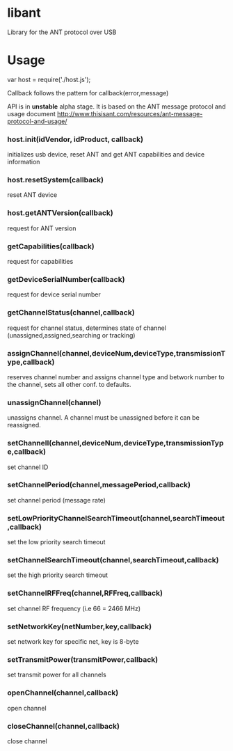 libant
======

Library for the ANT protocol over USB

<h1>Usage</h1>

var host = require('./host.js');

Callback follows the pattern for callback(error,message)

API is in <b>unstable</b> alpha stage. It is based on the ANT message protocol and usage document http://www.thisisant.com/resources/ant-message-protocol-and-usage/

<h3>host.init(idVendor, idProduct, callback)</h3>

  initializes usb device, reset ANT and get ANT capabilities and device information
  
<h3>host.resetSystem(callback)</h3>

   reset ANT device
   
<h3>host.getANTVersion(callback)</h3>

   request for ANT version
   
<h3>getCapabilities(callback)</h3>

  request for capabilities
  
<h3>getDeviceSerialNumber(callback)</h3>

  request for device serial number
  
<h3>getChannelStatus(channel,callback)</h3>

  request for channel status, determines state of channel (unassigned,assigned,searching or tracking)
  
<h3>assignChannel(channel,deviceNum,deviceType,transmissionType,callback)</h3>
  
  reserves channel number and assigns channel type and betwork number to the channel, sets all other conf. to defaults.
  
<h3>unassignChannel(channel)</h3>

  unassigns channel. A channel must be unassigned before it can be reassigned.
  
<h3>setChannelI(channel,deviceNum,deviceType,transmissionType,callback)</h3>
  
  set channel ID
  
<h3>setChannelPeriod(channel,messagePeriod,callback)</h3>

  set channel period (message rate)
  
<h3>setLowPriorityChannelSearchTimeout(channel,searchTimeout,callback)</h3>

  set the low priority search timeout
  
<h3>setChannelSearchTimeout(channel,searchTimeout,callback)</h3>

  set the high priority search timeout
  
<h3>setChannelRFFreq(channel,RFFreq,callback)</h3>

  set channel RF frequency (i.e 66 = 2466 MHz)
  
<h3>setNetworkKey(netNumber,key,callback)</h3>

  set network key for specific net, key is 8-byte
  
<h3>setTransmitPower(transmitPower,callback)</h3>

  set transmit power for all channels
  
<h3>openChannel(channel,callback)</h3>

  open channel
  
<h3>closeChannel(channel,callback)</h3>

  close channel
  



